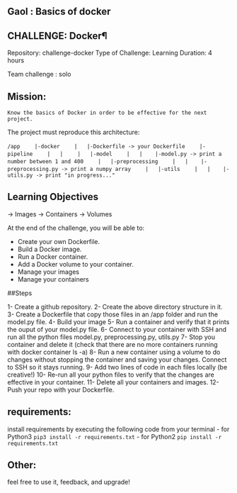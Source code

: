 ## Gaol : Basics of docker

## CHALLENGE: Docker¶

Repository: challenge-docker
Type of Challenge: Learning
Duration: 4 hours

Team challenge : solo

## Mission:

```Know the basics of Docker in order to be effective for the next project.```


The project must reproduce this architecture:

```/app```
```    |-docker```
```    |   |-Dockerfile -> your Dockerfile```
```    |-pipeline```
```    |   |```
```    |   |-model```
```    |   |    |-model.py -> print a number between 1 and 400```
```    |   |-preprocessing```
```    |   |    |-preprocessing.py -> print a numpy array```
```    |   |-utils```
```    |   |    |-utils.py -> print "in progress..."```

## Learning Objectives

-> Images
-> Containers
-> Volumes

At the end of the challenge, you will be able to:

- Create your own Dockerfile.
- Build a Docker image.
- Run a Docker container.
- Add a Docker volume to your container.
- Manage your images
- Manage your containers

##Steps

1- Create a github repository.
2- Create the above directory structure in it.
3- Create a Dockerfile that copy those files in an /app folder and run the model.py file.
4- Build your image
5- Run a container and verify that it prints the ouput of your model.py file.
6- Connect to your container with SSH and run all the python files model.py, preprocessing.py, utils.py
7- Stop you container and delete it (check that there are no more containers running with docker container ls -a)
8- Run a new container using a volume to do changes without stopping the container and saving your changes. Connect to SSH so it stays running.
9- Add two lines of code in each files locally (be creative!)
10- Re-run all your python files to verify that the changes are effective in your container.
11- Delete all your containers and images.
12- Push your repo with your Dockerfile.

## requirements:

install requirements by executing the following code from your terminal
        - for Python3 ```pip3 install -r requirements.txt```
        - for Python2 ```pip install -r requirements.txt```

## Other:
feel free to use it, feedback, and upgrade!

